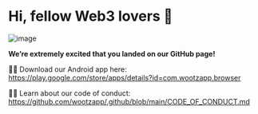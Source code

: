 # Hi, fellow Web3 lovers 👋
![image](https://user-images.githubusercontent.com/76883/208950046-242355ca-4e9b-4e95-ae8a-cfe49119c27b.png)



**We’re extremely excited that you landed on our GitHub page!**

📱📲 Download our Android app here: https://play.google.com/store/apps/details?id=com.wootzapp.browser

🧑‍💻 Learn about our code of conduct: https://github.com/wootzapp/.github/blob/main/CODE_OF_CONDUCT.md


